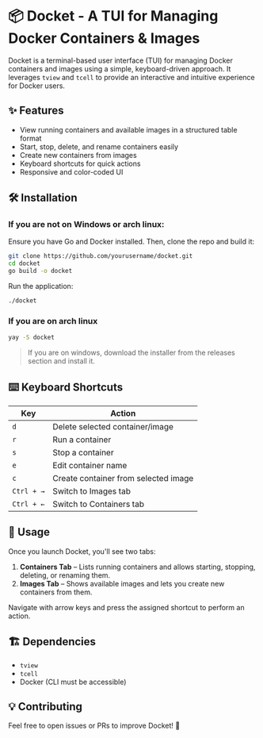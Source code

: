 # 📦 Docket - A TUI for Managing Docker Containers & Images

Docket is a terminal-based user interface (TUI) for managing Docker containers and images using a simple, keyboard-driven approach. It leverages `tview` and `tcell` to provide an interactive and intuitive experience for Docker users.

## ✨ Features

- View running containers and available images in a structured table format
- Start, stop, delete, and rename containers easily
- Create new containers from images
- Keyboard shortcuts for quick actions
- Responsive and color-coded UI

## 🛠 Installation

### If you are not on Windows or arch linux:

Ensure you have Go and Docker installed. Then, clone the repo and build it:

```sh
git clone https://github.com/yourusername/docket.git
cd docket
go build -o docket
```

Run the application:

```sh
./docket
```

### If you are on arch linux

```sh
yay -S docket
```

> If you are on windows, download the installer from the releases section and install it.

## ⌨️ Keyboard Shortcuts

| Key        | Action                               |
| ---------- | ------------------------------------ |
| `d`        | Delete selected container/image      |
| `r`        | Run a container                      |
| `s`        | Stop a container                     |
| `e`        | Edit container name                  |
| `c`        | Create container from selected image |
| `Ctrl + →` | Switch to Images tab                 |
| `Ctrl + ←` | Switch to Containers tab             |

## 📜 Usage

Once you launch Docket, you'll see two tabs:

1. **Containers Tab** – Lists running containers and allows starting, stopping, deleting, or renaming them.
2. **Images Tab** – Shows available images and lets you create new containers from them.

Navigate with arrow keys and press the assigned shortcut to perform an action.

## 🏗 Dependencies

- `tview`
- `tcell`
- Docker (CLI must be accessible)

## 💡 Contributing

Feel free to open issues or PRs to improve Docket! 🎉
